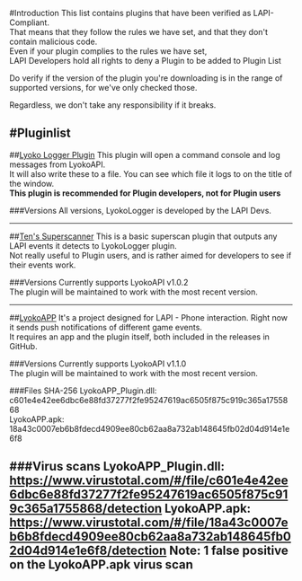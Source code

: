 #Introduction
This list contains plugins that have been verified as LAPI-Compliant.<br>
That means that they follow the rules we have set, and that they don't contain malicious code.<br>
Even if your plugin complies to the rules we have set,<br>
LAPI Developers hold all rights to deny a Plugin to be added to Plugin List<br>

Do verify if the version of the plugin you're downloading is in the range of supported versions, for we've only checked those.<br>

Regardless, we don't take any responsibility if it breaks.<br>

#Pluginlist
---
##[Lyoko Logger Plugin](https://github.com/LyokoAPI/LyokoLoggerPlugin)
This plugin will open a command console and log messages from LyokoAPI.<br>
It will also write these to a file. You can see which file it logs to on the title of the window.<br>
**This plugin is recommended for Plugin developers, not for Plugin users**

###Versions
All versions, LyokoLogger is developed by the LAPI Devs.<br>

---
##[Ten's Superscanner](https://github.com/TenDRILLL/TenSuperscan)
This is a basic superscan plugin that outputs any LAPI events it detects to LyokoLogger plugin.<br>
Not really useful to Plugin users, and is rather aimed for developers to see if their events work.

###Versions
Currently supports LyokoAPI v1.0.2<br>
The plugin will be maintained to work with the most recent version.<br>

---
##[LyokoAPP](https://github.com/KaruzoDEV/LyokoAPP)
It's a project designed for LAPI - Phone interaction. Right now it sends push notifications of different game events.<br>
It requires an app and the plugin itself, both included in the releases in GitHub.

###Versions
Currently supports LyokoAPI v1.1.0<br>
The plugin will be maintained to work with the most recent version.<br>

###Files SHA-256
LyokoAPP_Plugin.dll: c601e4e42ee6dbc6e88fd37277f2fe95247619ac6505f875c919c365a1755868<br>
LyokoAPP.apk: 18a43c0007eb6b8fdecd4909ee80cb62aa8a732ab148645fb02d04d914e1e6f8<br>

###Virus scans
LyokoAPP_Plugin.dll: https://www.virustotal.com/#/file/c601e4e42ee6dbc6e88fd37277f2fe95247619ac6505f875c919c365a1755868/detection
LyokoAPP.apk: https://www.virustotal.com/#/file/18a43c0007eb6b8fdecd4909ee80cb62aa8a732ab148645fb02d04d914e1e6f8/detection
Note: 1 false positive on the LyokoAPP.apk virus scan
---
